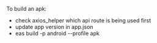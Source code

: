 To build an apk:
- check axios_helper which api route is being used first
- update app version in app.json
- eas build -p android --profile apk
